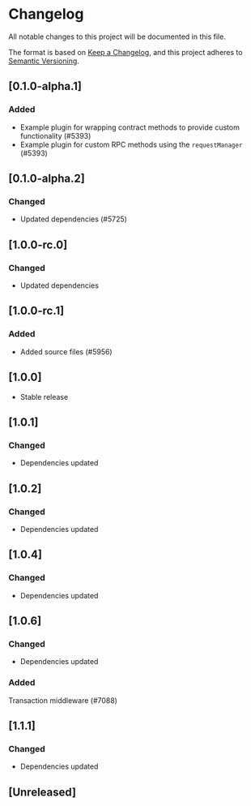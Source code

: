 # Changelog

All notable changes to this project will be documented in this file.

The format is based on [Keep a Changelog](https://keepachangelog.com/en/1.0.0/),
and this project adheres to [Semantic Versioning](https://semver.org/spec/v2.0.0.html).

<!-- EXAMPLE

## [1.0.0]

### Added

- I've added feature XY (#1000)

### Changed

- I've cleaned up XY (#1000)

### Deprecated

- I've deprecated XY (#1000)

### Removed

- I've removed XY (#1000)

### Fixed

- I've fixed XY (#1000)

### Security

- I've improved the security in XY (#1000)

-->

## [0.1.0-alpha.1]

### Added

-   Example plugin for wrapping contract methods to provide custom functionality (#5393)
-   Example plugin for custom RPC methods using the `requestManager` (#5393)

## [0.1.0-alpha.2]

### Changed

-   Updated dependencies (#5725)

## [1.0.0-rc.0]

### Changed

-   Updated dependencies

## [1.0.0-rc.1]

### Added

-   Added source files (#5956)

## [1.0.0]

-   Stable release

## [1.0.1]

### Changed

-   Dependencies updated

## [1.0.2]

### Changed

-   Dependencies updated

## [1.0.4]

### Changed

-   Dependencies updated

## [1.0.6]

### Changed

-   Dependencies updated

### Added

Transaction middleware (#7088)

## [1.1.1]

### Changed

-   Dependencies updated

## [Unreleased]
